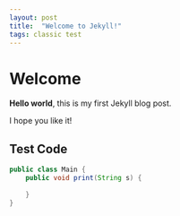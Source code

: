 ```yaml
---
layout: post
title:  "Welcome to Jekyll!"
tags: classic test
---
```


# Welcome

**Hello world**, this is my first Jekyll blog post.

I hope you like it!

## Test Code 

```java
public class Main {
    public void print(String s) {
        
    }
}
```

